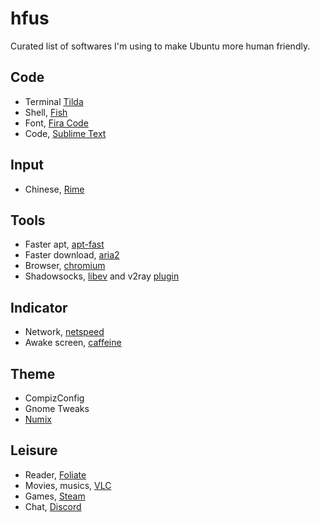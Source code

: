 # hfus
Curated list of softwares I'm using to make Ubuntu more human friendly.

## Code

* Terminal [Tilda](https://github.com/lanoxx/tilda)
* Shell, [Fish](https://github.com/fish-shell/fish-shell)
* Font, [Fira Code](https://github.com/tonsky/FiraCode)
* Code, [Sublime Text](https://www.sublimetext.com/)

## Input

* Chinese, [Rime](https://github.com/rime/home)

## Tools

* Faster apt, [apt-fast](https://github.com/ilikenwf/apt-fast)
* Faster download, [aria2](https://aria2.github.io/)
* Browser, [chromium](https://www.chromium.org/)
* Shadowsocks, [libev](https://github.com/shadowsocks/shadowsocks-libev) and v2ray [plugin](https://github.com/shadowsocks/v2ray-plugin)

## Indicator

* Network, [netspeed](https://github.com/mgedmin/indicator-netspeed)
* Awake screen, [caffeine](https://launchpad.net/caffeine/)

## Theme

* CompizConfig
* Gnome Tweaks
* [Numix](https://github.com/numixproject/numix-icon-theme-square)

## Leisure

* Reader, [Foliate](https://github.com/johnfactotum/foliate)
* Movies, musics, [VLC](https://github.com/videolan/vlc)
* Games, [Steam](https://store.steampowered.com/)
* Chat, [Discord](https://linuxconfig.org/how-to-install-discord-on-ubuntu-20-04-focal-fossa-linux)
